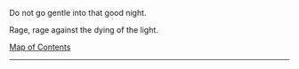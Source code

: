 Do not go gentle into that good night.

Rage, rage against the dying of the light. 


[Map of Contents](Published/MOC.md)

---





